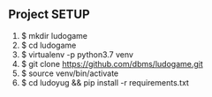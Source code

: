 ## Project SETUP
1. $ mkdir ludogame
2. $ cd ludogame
3. $ virtualenv -p python3.7 venv
4. $ git clone https://github.com/dbms/ludogame.git
5. $ source venv/bin/activate
6. $ cd ludoyug && pip install -r requirements.txt

